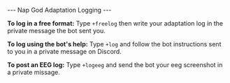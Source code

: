 --- Nap God Adaptation Logging ---

**To log in a free format:** Type `+freelog` then write your adaptation log in the private message the bot sent you.

**To log using the bot's help:** Type `+log` and follow the bot instructions sent to you in a private message on Discord.

**To post an EEG log:** Type `+logeeg` and send the bot your eeg screenshot in a private missage.
